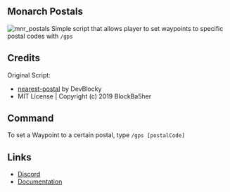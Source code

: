 ## Monarch Postals
![mnr_postals](https://raw.githubusercontent.com/Monarch-Development/.github/refs/heads/main/release_images/mnr_postals.png)
Simple script that allows player to set waypoints to specific postal codes with `/gps`

## Credits

Original Script:
- [nearest-postal](https://github.com/DevBlocky/nearest-postal) by DevBlocky
- MIT License | Copyright (c) 2019 BlockBa5her

## Command
To set a Waypoint to a certain postal, type `/gps [postalCode]`

## Links
- [Discord](https://discord.gg/WKtk65yBC6)
- [Documentation](https://monarch-docs.ricodev.it/docs/monarch-resources/mnr_postals)